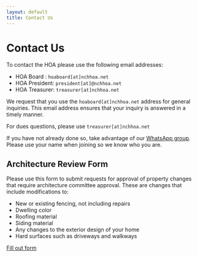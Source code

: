 ```yaml
---
layout: default
title: Contact Us
---
```

# Contact Us

To contact the HOA please use the following email addresses:

* HOA Board : `hoaboard[at]nchhoa.net`
* HOA President: `president[at]@nchhoa.net`
* HOA Treasurer: `treasurer[at]nchhoa.net`
 
We request that you use the `hoaboard[at]nchhoa.net` address for general inquiries.
This email address ensures that your inquiry is answered in a timely manner.
 
For dues questions, please use `treasurer[at]nchhoa.net`
 
If you have not already done so, take advantage of our [WhatsApp group](https://chat.whatsapp.com/LRKZu1oUfDc5q4gnZjee7V). Please use your name when joining so we know who you are.

## Architecture Review Form

Please use this form to submit requests for approval of property changes that require architecture committee approval. These are changes that include modifications to:

* New or existing fencing, not including repairs
* Dwelling color
* Roofing material
* Siding material
* Any changes to the exterior design of your home
* Hard surfaces such as driveways and walkways

<a href="https://docs.google.com/forms/d/e/1FAIpQLSfRnHwzNOsWspoe2d-5WQWsPjC2q-Butm_KciauF1-lRJH-mw/viewform?vc=0&c=0&w=1&flr=0&usp=mail_form_link" class="btn">Fill out form</a>